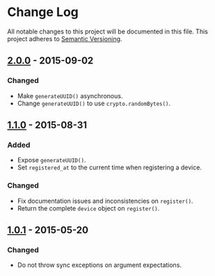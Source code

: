 # Change Log

All notable changes to this project will be documented in this file.
This project adheres to [Semantic Versioning](http://semver.org/).

## [2.0.0] - 2015-09-02

### Changed

- Make `generateUUID()` asynchronous.
- Change `generateUUID()` to use `crypto.randomBytes()`.

## [1.1.0] - 2015-08-31

### Added

- Expose `generateUUID()`.
- Set `registered_at` to the current time when registering a device.

### Changed

- Fix documentation issues and inconsistencies on `register()`.
- Return the complete `device` object on `register()`.

## [1.0.1] - 2015-05-20

### Changed
- Do not throw sync exceptions on argument expectations.

[2.0.0]: https://github.com/resin-io/resin-register-device/compare/v1.1.0...v2.0.0
[1.1.0]: https://github.com/resin-io/resin-register-device/compare/v1.0.1...v1.1.0
[1.0.1]: https://github.com/resin-io/resin-register-device/compare/v1.0.0...v1.0.1
